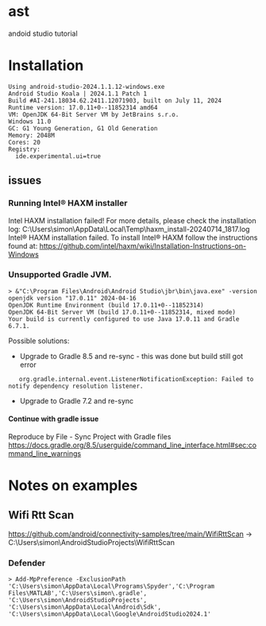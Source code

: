 # ast
andoid studio tutorial
# Installation
```
Using android-studio-2024.1.1.12-windows.exe
Android Studio Koala | 2024.1.1 Patch 1
Build #AI-241.18034.62.2411.12071903, built on July 11, 2024
Runtime version: 17.0.11+0--11852314 amd64
VM: OpenJDK 64-Bit Server VM by JetBrains s.r.o.
Windows 11.0
GC: G1 Young Generation, G1 Old Generation
Memory: 2048M
Cores: 20
Registry:
  ide.experimental.ui=true
```


## issues

### Running Intel® HAXM installer
Intel HAXM installation failed!
For more details, please check the installation log: C:\Users\simon\AppData\Local\Temp\haxm_install-20240714_1817.log
Intel® HAXM installation failed. To install Intel® HAXM follow the instructions found at: https://github.com/intel/haxm/wiki/Installation-Instructions-on-Windows

### Unsupported Gradle JVM.
```
> &"C:\Program Files\Android\Android Studio\jbr\bin\java.exe" -version
openjdk version "17.0.11" 2024-04-16
OpenJDK Runtime Environment (build 17.0.11+0--11852314)
OpenJDK 64-Bit Server VM (build 17.0.11+0--11852314, mixed mode)
Your build is currently configured to use Java 17.0.11 and Gradle 6.7.1.
```

Possible solutions:
 - Upgrade to Gradle 8.5 and re-sync - this was done but build still got error
```
   org.gradle.internal.event.ListenerNotificationException: Failed to notify dependency resolution listener.
```
 - Upgrade to Gradle 7.2 and re-sync

#### Continue with gradle issue
Reproduce by File - Sync Project with Gradle files
https://docs.gradle.org/8.5/userguide/command_line_interface.html#sec:command_line_warnings

# Notes on examples

## Wifi Rtt Scan
https://github.com/android/connectivity-samples/tree/main/WifiRttScan -> C:\Users\simon\AndroidStudioProjects\WifiRttScan

### Defender 
```
> Add-MpPreference -ExclusionPath 'C:\Users\simon\AppData\Local\Programs\Spyder','C:\Program Files\MATLAB','C:\Users\simon\.gradle', 'C:\Users\simon\AndroidStudioProjects', 'C:\Users\simon\AppData\Local\Android\Sdk', 'C:\Users\simon\AppData\Local\Google\AndroidStudio2024.1'
```

